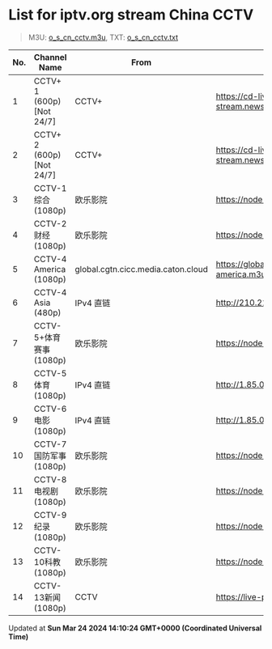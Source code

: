 # List for **iptv.org stream China CCTV**

> M3U: [o_s_cn_cctv.m3u](/o_s_cn_cctv.m3u), TXT: [o_s_cn_cctv.txt](/txt/o_s_cn_cctv.txt)

| No. | Channel Name | From | Source |
| --- | ------------ | ---- | ------ |
| 1 | CCTV+ 1 (600p) [Not 24/7] | CCTV+ | <https://cd-live-stream.news.cctvplus.com/live/smil:CHANNEL1.smil/playlist.m3u8> |
| 2 | CCTV+ 2 (600p) [Not 24/7] | CCTV+ | <https://cd-live-stream.news.cctvplus.com/live/smil:CHANNEL2.smil/playlist.m3u8> |
| 3 | CCTV-1综合 (1080p) | 欧乐影院 | <https://node1.olelive.com:6443/live/CCTV1HD/hls.m3u8> |
| 4 | CCTV-2财经 (1080p) | 欧乐影院 | <https://node1.olelive.com:6443/live/CCTV2HD/hls.m3u8> |
| 5 | CCTV-4 America (1080p) | global.cgtn.cicc.media.caton.cloud | <https://global.cgtn.cicc.media.caton.cloud/master/cgtn-america.m3u8> |
| 6 | CCTV-4 Asia (480p) | IPv4 直链 | <http://210.210.155.37/qwr9ew/s/s19/index.m3u8> |
| 7 | CCTV-5+体育赛事 (1080p) | 欧乐影院 | <https://node1.olelive.com:6443/live/CCTV5PHD/hls.m3u8> |
| 8 | CCTV-5体育 (1080p) | IPv4 直链 | <http://1.85.0.62:808/hls/503/index.m3u8> |
| 9 | CCTV-6电影 (1080p) | IPv4 直链 | <http://1.85.0.62:808/hls/6/index.m3u8> |
| 10 | CCTV-7国防军事 (1080p) | 欧乐影院 | <https://node1.olelive.com:6443/live/CCTV7HD/hls.m3u8> |
| 11 | CCTV-8电视剧 (1080p) | 欧乐影院 | <https://node1.olelive.com:6443/live/CCTV8HD/hls.m3u8> |
| 12 | CCTV-9纪录 (1080p) | 欧乐影院 | <https://node1.olelive.com:6443/live/CCTV9HD/hls.m3u8> |
| 13 | CCTV-10科教 (1080p) | 欧乐影院 | <https://node1.olelive.com:6443/live/CCTV10HD/hls.m3u8> |
| 14 | CCTV-13新闻 (1080p) | CCTV | <https://live-play.cctvnews.cctv.com/cctv/merge_cctv13.m3u8> |

Updated at **Sun Mar 24 2024 14:10:24 GMT+0000 (Coordinated Universal Time)**
